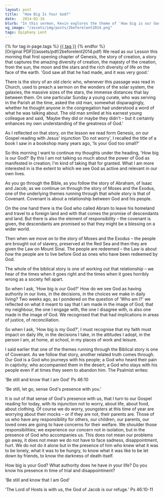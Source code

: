 ```yaml
---
layout: post
title:  "How Big Is Your God?"
date:   2014-02-16
blurb: "In this sermon, Kevin explores the theme of 'How big is our God?' He reflects on the biblical stories of creation, covenant, and redemption, and how they reveal God's greatness and relevance in our lives. He encourages us to recognize God's presence in our daily lives and challenges, and to allow our faith to impact our decisions, attitudes, and relationships."
og_image: "/assets/img/posts/2beforelent2014.png"
tags: Epiphany Lent
---    
```

<div class="tag-pills">
    {% for tag in page.tags %}
    <a href="{{ site.baseurl }}/tag/{{ tag | slugify }}" class="tag-pill">{{ tag }}</a>
    {% endfor %}
</div>
[Original PDF](/assets/pdf/2beforelent2014.pdf)
We read as our Lesson this morning that first opening chapter of Genesis, the story of creation, a story that captures the amazing diversity of creation, the majesty of the creation, from the sun, the moon and the stars and the rich diversity of life on the face of the earth. 'God saw all that he had made, and it was very good.'

There is the story of an old cleric who, whenever this passage was read in Church, used to preach a sermon on the wonders of the solar system, the galaxies, the massive sizes of the stars, the immense distances that lay between them. On one particular Sunday a young curate, who was serving in the Parish at the time, asked the old man, somewhat disparagingly, whether he thought anyone in the congregation had understood a word of what he was talking about. The old man smiled at his earnest young colleague and said, 'Maybe they did or maybe they didn't – but it certainly enhances my own understanding of the greatness of God.'

As I reflected on that story, on the lesson we read form Genesis, on our Gospel reading with Jesus' injunction 'Do not worry', I recalled the title of a book I saw in a bookshop many years ago, 'Is your God too small?'

So this morning I want to continue my thoughts under the heading, 'How big is our God?' By this I am not talking so much about the power of God as manifested in creation; I'm kind of taking that for granted. What I am more interested in is the extent to which we see God as active and relevant in our own lives.

As you go through the Bible, as you follow the story of Abraham, of Isaac and Jacob; as we continue on through the story of Moses and the Exodus, one of the underlying themes running through that whole story is that of Covenant. Covenant is about a relationship between God and his people.

On the one hand there is the God who called Abram to leave his homeland and travel to a foreign land and with that comes the promise of descendants and land. But there is also the element of responsibility – the covenant is given, the descendants are promised so that they might be a blessing on a wider world.

Then when we move on to the story of Moses and the Exodus – the people are brought out of slavery, preserved at the Red Sea and then they are given the Law on Mount Sinai. The people are redeemed – the Law is about how the people are to live before God as ones who have been redeemed by God.

The whole of the biblical story is one of working out that relationship – we hear of the times when it goes right and the times when it goes horribly wrong as a society fell apart.

So when I ask, 'How big is our God?' How do we see God as having authority in our lives, in the decisions, in the choices we make in daily living? Two weeks ago, as I pondered on the question of 'Who am I?' we reflected on what it meant to say that I am made in the image of God; that my neighbour, the one I engage with, the one I disagree with, is also one made in the image of God. We recognised that that had implications in areas of justice, of reconciliation.

So when I ask, 'How big is my God?', I must recognise that my faith must impact on daily life, in the decisions I take, in the attitudes I adopt, in the person I am, at home, at school, in my places of work and leisure.

I said earlier that one of the themes running through the Biblical story is one of Covenant. As we follow that story, another related truth comes through. Our God is a God who journeys with his people; a God who heard their pain in captivity; who accompanied them in the desert; a God who stays with his people even if at times they seem to abandon him. The Psalmist writes:

'Be still and know that I am God' Ps 46:10

'Be still, let go, sense God's presence with you.'

It is out of that sense of God's presence with us, that I turn to our Gospel reading for today, with its injunction not to worry, about life, about food, about clothing. Of course we do worry, youngsters at this time of year are worrying about their mocks – or if they are not, their parents are. Those of us who have any responsibility for others, our children, our parents, our loved ones are going to have concerns for their welfare. We shoulder those responsibilities; we experience our concern not in isolation, but in the presence of God who accompanies us. This does not mean our problems go away, it does not mean we do not have to face sadness, disappointment, hurt. We do not do it alone but in the presence of him who knew what it was to be lonely, what it was to be hungry, to know what it was like to be let down by friends, to know the darkness of death itself.

How big is your God? What authority does he have in your life? Do you know his presence in time of trial and disappointment?

'Be still and know that I am God'

'The Lord of Hosts is with us, the God of Jacob is our refuge.' Ps 46:10-11
